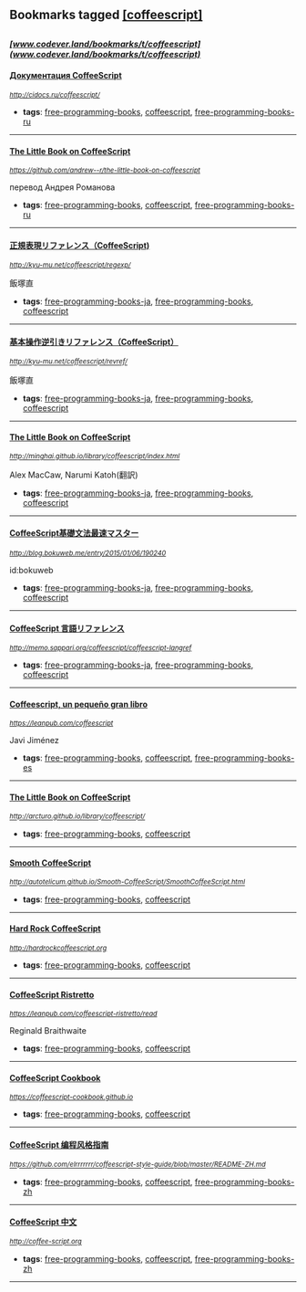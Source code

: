 ## Bookmarks tagged [[coffeescript]](https://www.codever.land/search?q=[coffeescript])

_<sup><sup>[www.codever.land/bookmarks/t/coffeescript](www.codever.land/bookmarks/t/coffeescript)</sup></sup>_
---
#### [Документация CoffeeScript](http://cidocs.ru/coffeescript/)
_<sup>http://cidocs.ru/coffeescript/</sup>_

* **tags**: [free-programming-books](../tagged/free-programming-books.md), [coffeescript](../tagged/coffeescript.md), [free-programming-books-ru](../tagged/free-programming-books-ru.md)
---
#### [The Little Book on CoffeeScript](https://github.com/andrew--r/the-little-book-on-coffeescript)
_<sup>https://github.com/andrew--r/the-little-book-on-coffeescript</sup>_

перевод Андрея Романова
* **tags**: [free-programming-books](../tagged/free-programming-books.md), [coffeescript](../tagged/coffeescript.md), [free-programming-books-ru](../tagged/free-programming-books-ru.md)
---
#### [正規表現リファレンス（CoffeeScript)](http://kyu-mu.net/coffeescript/regexp/)
_<sup>http://kyu-mu.net/coffeescript/regexp/</sup>_

飯塚直
* **tags**: [free-programming-books-ja](../tagged/free-programming-books-ja.md), [free-programming-books](../tagged/free-programming-books.md), [coffeescript](../tagged/coffeescript.md)
---
#### [基本操作逆引きリファレンス（CoffeeScript）](http://kyu-mu.net/coffeescript/revref/)
_<sup>http://kyu-mu.net/coffeescript/revref/</sup>_

飯塚直
* **tags**: [free-programming-books-ja](../tagged/free-programming-books-ja.md), [free-programming-books](../tagged/free-programming-books.md), [coffeescript](../tagged/coffeescript.md)
---
#### [The Little Book on CoffeeScript](http://minghai.github.io/library/coffeescript/index.html)
_<sup>http://minghai.github.io/library/coffeescript/index.html</sup>_

Alex MacCaw, Narumi Katoh(翻訳)
* **tags**: [free-programming-books-ja](../tagged/free-programming-books-ja.md), [free-programming-books](../tagged/free-programming-books.md), [coffeescript](../tagged/coffeescript.md)
---
#### [CoffeeScript基礎文法最速マスター](http://blog.bokuweb.me/entry/2015/01/06/190240)
_<sup>http://blog.bokuweb.me/entry/2015/01/06/190240</sup>_

id:bokuweb
* **tags**: [free-programming-books-ja](../tagged/free-programming-books-ja.md), [free-programming-books](../tagged/free-programming-books.md), [coffeescript](../tagged/coffeescript.md)
---
#### [CoffeeScript 言語リファレンス](http://memo.sappari.org/coffeescript/coffeescript-langref)
_<sup>http://memo.sappari.org/coffeescript/coffeescript-langref</sup>_

* **tags**: [free-programming-books-ja](../tagged/free-programming-books-ja.md), [free-programming-books](../tagged/free-programming-books.md), [coffeescript](../tagged/coffeescript.md)
---
#### [Coffeescript, un pequeño gran libro](https://leanpub.com/coffeescript)
_<sup>https://leanpub.com/coffeescript</sup>_

Javi Jiménez
* **tags**: [free-programming-books](../tagged/free-programming-books.md), [coffeescript](../tagged/coffeescript.md), [free-programming-books-es](../tagged/free-programming-books-es.md)
---
#### [The Little Book on CoffeeScript](http://arcturo.github.io/library/coffeescript/)
_<sup>http://arcturo.github.io/library/coffeescript/</sup>_

* **tags**: [free-programming-books](../tagged/free-programming-books.md), [coffeescript](../tagged/coffeescript.md)
---
#### [Smooth CoffeeScript](http://autotelicum.github.io/Smooth-CoffeeScript/SmoothCoffeeScript.html)
_<sup>http://autotelicum.github.io/Smooth-CoffeeScript/SmoothCoffeeScript.html</sup>_

* **tags**: [free-programming-books](../tagged/free-programming-books.md), [coffeescript](../tagged/coffeescript.md)
---
#### [Hard Rock CoffeeScript](http://hardrockcoffeescript.org)
_<sup>http://hardrockcoffeescript.org</sup>_

* **tags**: [free-programming-books](../tagged/free-programming-books.md), [coffeescript](../tagged/coffeescript.md)
---
#### [CoffeeScript Ristretto](https://leanpub.com/coffeescript-ristretto/read)
_<sup>https://leanpub.com/coffeescript-ristretto/read</sup>_

Reginald Braithwaite
* **tags**: [free-programming-books](../tagged/free-programming-books.md), [coffeescript](../tagged/coffeescript.md)
---
#### [CoffeeScript Cookbook](https://coffeescript-cookbook.github.io)
_<sup>https://coffeescript-cookbook.github.io</sup>_

* **tags**: [free-programming-books](../tagged/free-programming-books.md), [coffeescript](../tagged/coffeescript.md)
---
#### [CoffeeScript 编程风格指南](https://github.com/elrrrrrrr/coffeescript-style-guide/blob/master/README-ZH.md)
_<sup>https://github.com/elrrrrrrr/coffeescript-style-guide/blob/master/README-ZH.md</sup>_

* **tags**: [free-programming-books](../tagged/free-programming-books.md), [coffeescript](../tagged/coffeescript.md), [free-programming-books-zh](../tagged/free-programming-books-zh.md)
---
#### [CoffeeScript 中文](http://coffee-script.org)
_<sup>http://coffee-script.org</sup>_

* **tags**: [free-programming-books](../tagged/free-programming-books.md), [coffeescript](../tagged/coffeescript.md), [free-programming-books-zh](../tagged/free-programming-books-zh.md)
---
